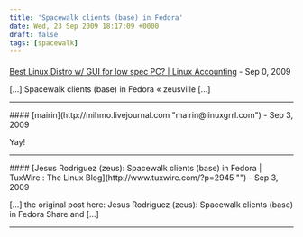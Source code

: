 ```yaml
---
title: 'Spacewalk clients (base) in Fedora'
date: Wed, 23 Sep 2009 18:17:09 +0000
draft: false
tags: [spacewalk]
---
```



#### 
[Best Linux Distro w/ GUI for low spec PC? | Linux Accounting](http://linux-accounting.drupal-instalation.us/best-linux-distro-w-gui-for-low-spec-pc/ "") - <time datetime="2009-09-27 17:17:39">Sep 0, 2009</time>

\[...\] Spacewalk clients (base) in Fedora « zeusville \[...\]
<hr />
#### 
[mairin](http://mihmo.livejournal.com "mairin@linuxgrrl.com") - <time datetime="2009-09-23 21:56:37">Sep 3, 2009</time>

Yay!
<hr />
#### 
[Jesus Rodriguez (zeus): Spacewalk clients (base) in Fedora | TuxWire : The Linux Blog](http://www.tuxwire.com/?p=2945 "") - <time datetime="2009-09-23 16:07:21">Sep 3, 2009</time>

\[...\] the original post here: Jesus Rodriguez (zeus): Spacewalk clients (base) in Fedora Share and \[...\]
<hr />
